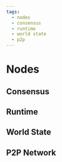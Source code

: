 ```yaml
---
tags:
  - nodes
  - consensus
  - runtime
  - world state
  - p2p
---
```


# Nodes

## Consensus

## Runtime

## World State

## P2P Network